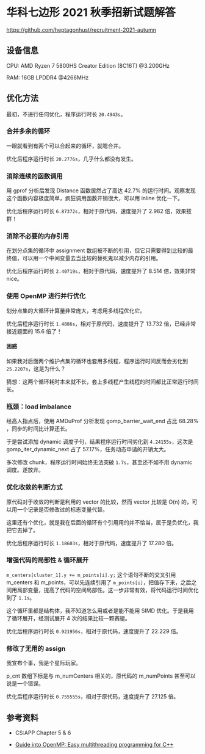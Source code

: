 # 华科七边形 2021 秋季招新试题解答

https://github.com/heptagonhust/recruitment-2021-autumn

## 设备信息

CPU: AMD Ryzen 7 5800HS Creator Edition (8C16T) @3.200GHz

RAM: 16GB LPDDR4 @4266MHz

## 优化方法

最初，不进行任何优化，程序运行时长 `20.4943s`。

### 合并多余的循环

一眼就看到有两个可以合起来的循环，就嗯合并。

优化后程序运行时长 `20.2776s`，几乎什么都没有发生。

### 消除连续的函数调用

用 gprof 分析后发现 Distance 函数居然占了高达 42.7% 的运行时间。观察发现这个函数内容极度简单，疯狂调用函数开销很大，可以用 inline 优化一下。

优化后程序运行时长 `6.87372s`，相对于原代码，速度提升了 2.982 倍，效果拔群！

### 消除不必要的内存引用

在划分点集的循环中 assignment 数组被不断的引用，但它只需要得到比较的最终值，可以用一个中间变量去当比较的替死鬼以减少内存的引用。

优化后程序运行时长 `2.40719s`，相对于原代码，速度提升了 8.514 倍，效果非常 nice。

### 使用 OpenMP 进行并行优化

划分点集的大循环计算量非常庞大，考虑用多线程优化它。

优化后程序运行时长 `1.4886s`，相对于原代码，速度提升了 13.732 倍，已经非常接近题面的 15.6 倍了！

#### 困惑

如果我对后面两个维护点集的循环也套用多线程，程序运行时间反而会劣化到 `25.2207s`，这是为什么？

猜想：这两个循环耗时本来就不长，套上多线程产生线程的时间都比正常运行时间长。

### 瓶颈：load imbalance

经高人指点后，使用 AMDuProf 分析发现 gomp_barrier_wait_end 占比 68.28% ，同步的时间比计算还长。

于是尝试添加 dynamic 调度子句，结果程序运行时间劣化到 `4.24155s`，这次是 gomp_iter_dynamic_next 占了 57.17%，任务动态申请的开销太大。

多次修改 chunk，程序运行时间始终无法突破 `1.7s`，甚至还不如不用 dynamic 调度。遂放弃。

### 优化收敛的判断方式

原代码对于收敛的判断是利用的 vector 的比较，然而 vector 比较是 O(n) 的，可以用一个记录是否修改过的标志变量代替。

这里还有个优化，就是我在后面的循环有个引用用的并不恰当，属于是负优化，我把它去掉了。

优化后程序运行时长 `1.18603s`，相对于原代码，速度提升了 17.280 倍。

### 增强代码的局部性 & 循环展开

`m_centers[cluster_1].y += m_points[i].y;` 这个语句不断的交叉引用 m_centers 和 m_points，可以先连续引用了 `m_points[i]`，把值存下来，之后之间用局部变量，提高了代码的空间局部性。这一步非常有效，将代码运行时间优化到了 `1.1s`。

这个循环里都是结构体，我不知道怎么用或者是能不能用 SIMD 优化。于是我用了循环展开，经测试展开 4 次的结果比较一颗赛艇。

优化后程序运行时长 `0.921956s`，相对于原代码，速度提升了 22.229 倍。

### 修改了无用的 assign

我宣布个事，我是个星际玩家。

p_cnt 数组下标是与 m_numCenters 相关的，原代码的 m_numPoints 甚至可以说是一个错误。

优化后程序运行时长 `0.755555s`，相对于原代码，速度提升了 27.125 倍。

## 参考资料

* CS:APP Chapter 5 & 6

* [Guide into OpenMP: Easy multithreading programming for C++](https://bisqwit.iki.fi/story/howto/openmp/#Abstract)